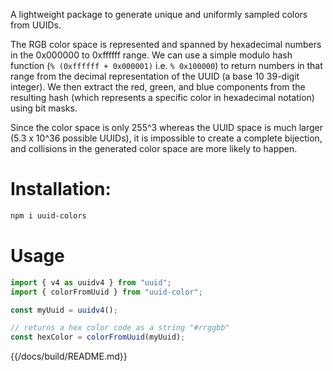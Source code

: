 A lightweight package to generate unique and uniformly sampled colors from UUIDs.

The RGB color space is represented and spanned by hexadecimal numbers in the 0x000000 to 0xffffff range. We can use a simple modulo hash function (`% (0xffffff + 0x000001)` i.e. `% 0x100000`) to return numbers in that range from the decimal representation of the UUID (a base 10 39-digit integer). We then extract the red, green, and blue components from the resulting hash (which represents a specific color in hexadecimal notation) using bit masks.

Since the color space is only 255^3 whereas the UUID space is much larger (5.3 x 10^36 possible UUIDs), it is impossible to create a complete bijection, and collisions in the generated color space are more likely to happen.

# Installation:

```sh
npm i uuid-colors
```

# Usage

```js
import { v4 as uuidv4 } from "uuid";
import { colorFromUuid } from "uuid-color";

const myUuid = uuidv4();

// returns a hex color code as a string "#rrggbb"
const hexColor = colorFromUuid(myUuid);
```

{{/docs/build/README.md}}